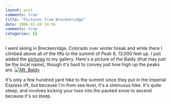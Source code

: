 ```yaml
---
layout: post
comments: true
title: "Pictures from Breckenridge"
date: 2006-01-20 14:56
comments: true
categories: []
---
```

I went skiing in Breckenridge, Colorado over winter break and while there I climbed above all of the lifts to the summit of Peak 8, 13,000 feet up.  I just added the <a href="http://gallery.dinomite.net/gallery/v/Skiing/Breckenridge+2006">pictures</a> to my gallery.  Here's a picture of the Baldy (that may just be the local name), though it's hard to convey just how high up the peaks are.
<a href="http://gallery.dinomite.net/gallery/v/Skiing/Breckenridge+2006/IMG_0095.JPG.html"><img src='http://dinomite.net/wp-content/images/IMG_0095.JPG' alt='Mt. Baldy' /></a>

It's only a few hundred yard hike to the summit since they put in the Imperial Express lift, but because I'm from sea level, it's a strenuous hike.  It's quite steep, and involves kicking your toes into the packed snow to ascend because it's so steep.
